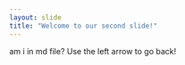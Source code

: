 ```yaml
---
layout: slide
title: "Welcome to our second slide!"
---
```

am i in md file?
Use the left arrow to go back!
